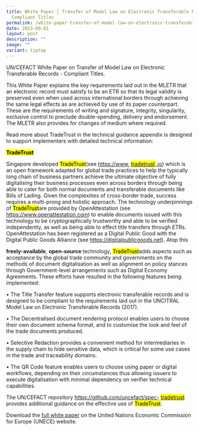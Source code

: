 ```yaml
---
title: White Paper | Transfer of Model Law on Electronic Transferable Records
  Compliant Titles
permalink: /white-paper-transfer-of-model-law-on-electronic-transferable-records-compliant-titles/
date: 2023-09-01
layout: post
description: ""
image: ""
variant: tiptap
---
```

<p>UN/CEFACT White Paper on Transfer of Model Law on Electronic Transferable
Records - Compliant Titles.</p>
<p>This White Paper explains the key requirements laid out in the MLETR that
an electronic record must satisfy to be an ETR so that its legal validity
is preserved even when used across international borders through achieving
the same legal effects as are achieved by use of its paper counterpart.
These are the requirements of writing and signature, integrity, singularity,
exclusive control to preclude double-spending, delivery and endorsement.
The MLETR also provides for changes of medium where required.</p>
<p>Read more about TradeTrust in the technical guidance appendix is designed
to support implementers with detailed technical information:</p>
<p><strong><mark>TradeTrust</mark></strong>
</p>
<p>Singapore developed
<mark>TradeTrust</mark>(see <a href="https://www.tradetrust.io" rel="noopener noreferrer nofollow" target="_blank">https://www.</a> 
<mark><a href="https://www.tradetrust.io" rel="noopener noreferrer nofollow" target="_blank">tradetrust</a> 
</mark><a href="https://www.tradetrust.io" rel="noopener noreferrer nofollow" target="_blank">.io</a>)
which is an open framework adapted for global trade practices to help the
typically long chain of business partners achieve the ultimate objective
of fully digitalising their business processes even across borders through
being able to cater for both normal documents and transferable documents
like Bills of Lading. Given the complexities of cross-border trade, success
requires a multi-prong and holistic approach. The technology underpinnings
of
<mark>TradeTrust</mark>are provided by OpenAttestation (see <a href="https://www.openattestation.com" rel="noopener noreferrer nofollow" target="_blank">https://www.openattestation.com</a>)
to enable documents issued with this technology to be cryptographically
trustworthy and able to be verified independently, as well as being able
to effect title transfers through ETRs. OpenAttestation has been registered
as a Digital Public Good with the Digital Public Goods Alliance (see
<a href="https://digitalpublicgoods.net" rel="noopener noreferrer nofollow" target="_blank">https://digitalpublicgoods.net</a>). Atop this</p>
<p><strong>freely-available</strong>, <strong>open-source </strong>technology,
<mark>TradeTrust</mark>adds aspects such as acceptance by the global trade community
and governments on the methods of document digitalisation as well as alignment
on policy stances through Government-level arrangements such as Digital
Economy Agreements. These efforts have resulted in the following features
being implemented:</p>
<p>• The Title Transfer feature supports electronic transferable records
and is designed to be compliant to the requirements laid out in the UNCITRAL
Model Law on Electronic Transferable Records (2017).</p>
<p>• The Decentralised document rendering protocol enables users to choose
their own document schema format, and to customise the look and feel of
the trade documents produced.</p>
<p>• Selective Redaction provides a convenient method for intermediaries
in the supply chain to hide sensitive data, which is critical for some
use cases in the trade and traceability domains.</p>
<p>• The QR Code feature enables users to choose using paper or digital workflows,
depending on their circumstances thus allowing issuers to execute digitalisation
with minimal dependency on verifier technical capabilities.</p>
<p>The UN/CEFACT repository <a href="https://github.com/uncefact/spec-tradetrust" rel="noopener noreferrer nofollow" target="_blank">https://github.com/uncefact/spec-</a> 
<mark><a href="https://github.com/uncefact/spec-tradetrust" rel="noopener noreferrer nofollow" target="_blank">tradetrust </a>
</mark>provides additional guidance on the effective use of
<mark>TradeTrust</mark>.</p>
<p></p>
<p>Download the <a href="https://unece.org/sites/default/files/2023-09/WhitePaper_Transfer-MLETR.pdf" rel="noopener noreferrer nofollow" target="_blank">full white paper</a> on
the United Nations Economic Commission for Europe (UNECE) website.</p>